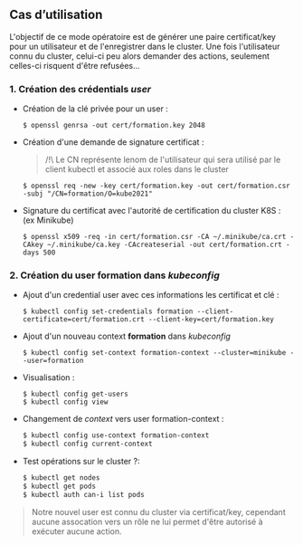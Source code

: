 ## Cas d’utilisation

L'objectif de ce mode opératoire est de générer une paire certificat/key pour un utilisateur et de l'enregistrer dans le cluster.
Une fois l'utilisateur connu du cluster, celui-ci peu alors demander des actions, seulement celles-ci risquent d'être refusées...

### 1. Création des crédentials *user*

- Création de la clé privée pour un user :

  ```$ openssl genrsa -out cert/formation.key 2048```

- Création d'une demande de signature certificat :

  > /!\ Le CN représente lenom de l'utilisateur qui sera utilisé par le client kubectl et associé aux roles dans le cluster

    ```$ openssl req -new -key cert/formation.key -out cert/formation.csr -subj "/CN=formation/O=kube2021"```

- Signature du certificat avec l'autorité de certification du cluster K8S : (ex Minikube)

  ```$ openssl x509 -req -in cert/formation.csr -CA ~/.minikube/ca.crt -CAkey ~/.minikube/ca.key -CAcreateserial -out cert/formation.crt -days 500```

### 2. Création du user **formation** dans *kubeconfig*

- Ajout d'un credential user avec ces informations les certificat et clé :

  ```$ kubectl config set-credentials formation --client-certificate=cert/formation.crt --client-key=cert/formation.key```

- Ajout d'un nouveau context **formation** dans *kubeconfig*

  ```$ kubectl config set-context formation-context --cluster=minikube --user=formation```

- Visualisation :

  ```
  $ kubectl config get-users
  $ kubectl config view
  ```


- Changement de *context* vers user formation-context :

  ```bash
  $ kubectl config use-context formation-context
  $ kubectl config current-context
  ```

- Test opérations sur le cluster ?:

  ```bash
  $ kubectl get nodes
  $ kubectl get pods
  $ kubectl auth can-i list pods
  ```

> Notre nouvel user est connu du cluster via certificat/key, cependant aucune assocation vers un rôle ne lui permet d'être autorisé à exécuter aucune action.